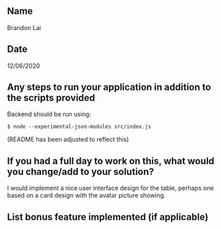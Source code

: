 ## Name
Brandon Lai
## Date
12/06/2020
## Any steps to run your application in addition to the scripts provided
Backend should be run using:
```
$ node --experimental-json-modules src/index.js
```
(README has been adjusted to reflect this)
## If you had a full day to work on this, what would you change/add to your solution?
I would implement a nice user interface design for the table, perhaps one based on a card design with the avatar picture showing.
## List bonus feature implemented (if applicable)